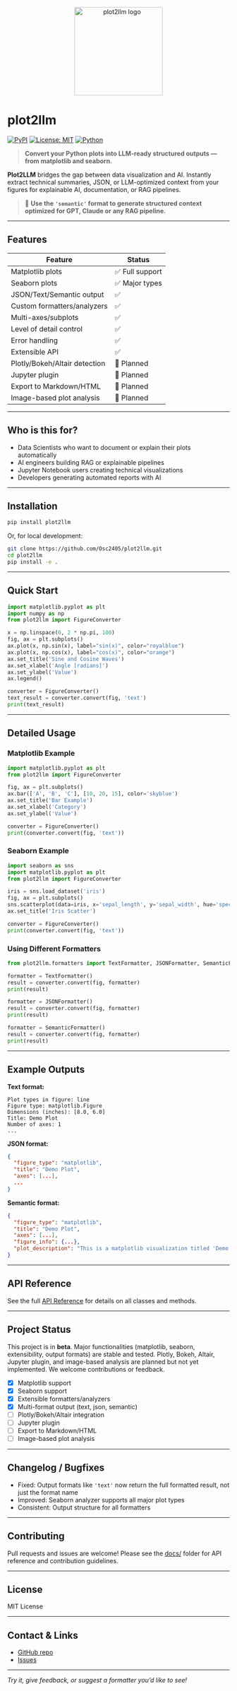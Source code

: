 <p align="center">
  <img src="https://raw.githubusercontent.com/Osc2405/plot2llm/main/logo.png" width="200" alt="plot2llm logo">
</p>

# plot2llm

[![PyPI](https://img.shields.io/pypi/v/plot2llm)](https://pypi.org/project/plot2llm/)
[![License: MIT](https://img.shields.io/badge/License-MIT-yellow.svg)](LICENSE)
[![Python](https://img.shields.io/pypi/pyversions/plot2llm)](https://pypi.org/project/plot2llm/)

> **Convert your Python plots into LLM-ready structured outputs — from matplotlib and seaborn.**

**Plot2LLM** bridges the gap between data visualization and AI. Instantly extract technical summaries, JSON, or LLM-optimized context from your figures for explainable AI, documentation, or RAG pipelines.

> 🧠 **Use the `'semantic'` format to generate structured context optimized for GPT, Claude or any RAG pipeline.**

---

## Features

| Feature                        | Status           |
|--------------------------------|------------------|
| Matplotlib plots               | ✅ Full support  |
| Seaborn plots                  | ✅ Major types   |
| JSON/Text/Semantic output      | ✅               |
| Custom formatters/analyzers    | ✅               |
| Multi-axes/subplots            | ✅               |
| Level of detail control        | ✅               |
| Error handling                 | ✅               |
| Extensible API                 | ✅               |
| Plotly/Bokeh/Altair detection  | 🚧 Planned      |
| Jupyter plugin                 | 🚧 Planned      |
| Export to Markdown/HTML        | 🚧 Planned      |
| Image-based plot analysis      | 🚧 Planned      |

---

## Who is this for?

- Data Scientists who want to document or explain their plots automatically
- AI engineers building RAG or explainable pipelines
- Jupyter Notebook users creating technical visualizations
- Developers generating automated reports with AI

---

## Installation

```bash
pip install plot2llm
```

Or, for local development:

```bash
git clone https://github.com/Osc2405/plot2llm.git
cd plot2llm
pip install -e .
```

---

## Quick Start

```python
import matplotlib.pyplot as plt
import numpy as np
from plot2llm import FigureConverter

x = np.linspace(0, 2 * np.pi, 100)
fig, ax = plt.subplots()
ax.plot(x, np.sin(x), label="sin(x)", color="royalblue")
ax.plot(x, np.cos(x), label="cos(x)", color="orange")
ax.set_title('Sine and Cosine Waves')
ax.set_xlabel('Angle [radians]')
ax.set_ylabel('Value')
ax.legend()

converter = FigureConverter()
text_result = converter.convert(fig, 'text')
print(text_result)
```

---

## Detailed Usage

### Matplotlib Example

```python
import matplotlib.pyplot as plt
from plot2llm import FigureConverter

fig, ax = plt.subplots()
ax.bar(['A', 'B', 'C'], [10, 20, 15], color='skyblue')
ax.set_title('Bar Example')
ax.set_xlabel('Category')
ax.set_ylabel('Value')

converter = FigureConverter()
print(converter.convert(fig, 'text'))
```

### Seaborn Example

```python
import seaborn as sns
import matplotlib.pyplot as plt
from plot2llm import FigureConverter

iris = sns.load_dataset('iris')
fig, ax = plt.subplots()
sns.scatterplot(data=iris, x='sepal_length', y='sepal_width', hue='species', ax=ax)
ax.set_title('Iris Scatter')

converter = FigureConverter()
print(converter.convert(fig, 'text'))
```

### Using Different Formatters

```python
from plot2llm.formatters import TextFormatter, JSONFormatter, SemanticFormatter

formatter = TextFormatter()
result = converter.convert(fig, formatter)
print(result)

formatter = JSONFormatter()
result = converter.convert(fig, formatter)
print(result)

formatter = SemanticFormatter()
result = converter.convert(fig, formatter)
print(result)
```

---

## Example Outputs

**Text format:**
```
Plot types in figure: line
Figure type: matplotlib.Figure
Dimensions (inches): [8.0, 6.0]
Title: Demo Plot
Number of axes: 1
...
```

**JSON format:**
```json
{
  "figure_type": "matplotlib",
  "title": "Demo Plot",
  "axes": [...],
  ...
}
```

**Semantic format:**
```json
{
  "figure_type": "matplotlib",
  "title": "Demo Plot",
  "axes": [...],
  "figure_info": {...},
  "plot_description": "This is a matplotlib visualization titled 'Demo Plot'. It contains 1 subplot(s). Subplot 1 contains: line."
}
```

---

## API Reference

See the full [API Reference](docs/API.md) for details on all classes and methods.

---

## Project Status

This project is in **beta**. Major functionalities (matplotlib, seaborn, extensibility, output formats) are stable and tested. Plotly, Bokeh, Altair, Jupyter plugin, and image-based analysis are planned but not yet implemented. We welcome contributions or feedback.

- [x] Matplotlib support
- [x] Seaborn support
- [x] Extensible formatters/analyzers
- [x] Multi-format output (text, json, semantic)
- [ ] Plotly/Bokeh/Altair integration
- [ ] Jupyter plugin
- [ ] Export to Markdown/HTML
- [ ] Image-based plot analysis

---

## Changelog / Bugfixes

- Fixed: Output formats like `'text'` now return the full formatted result, not just the format name
- Improved: Seaborn analyzer supports all major plot types
- Consistent: Output structure for all formatters

---

## Contributing

Pull requests and issues are welcome! Please see the [docs/](docs/) folder for API reference and contribution guidelines.

---

## License

MIT License

---

## Contact & Links

- [GitHub repo](https://github.com/Osc2405/plot2llm)
- [Issues](https://github.com/Osc2405/plot2llm/issues)

---

*Try it, give feedback, or suggest a formatter you’d like to see!*
